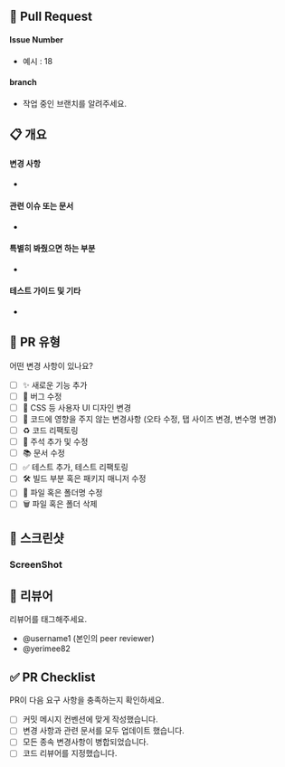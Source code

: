 ## 🔖 Pull Request
####  Issue Number
- 예시 : 18
####  branch
- 작업 중인 브랜치를 알려주세요.

## 📋 개요
<!-- 주석을 잘 읽고 내용에 맞게 작성해 주세요. -->
#### 변경 사항
<!-- 간단하게 이 PR에서 진행한 주요 작업을 요약하고, 변경된 주요 기능 및 수정 사항에 대한 자세한 설명을 적으세요. -->
- 
#### 관련 이슈 또는 문서
<!--이 PR과 관련된 이슈, JIRA 티켓 및 참고 문서가 있다면 링크를 추가하세요. -->
-

#### 특별히 봐줬으면 하는 부분
<!-- 리뷰어가 집중해서 봐야 할 코드 섹션 또는 로직을 지정하세요. --> 
-

#### 테스트 가이드 및 기타 
<!-- 필수는 아님 -->
<!-- 테스트 추가시,  변경 사항을 어떻게 테스트했는지 설명하세요. 자동화된 테스트를 추가했다면, 어떤 테스트 케이스를 추가했는지 설명하세요.--> 
<!-- 기타에는 PR을 병합하는데 주의해야 할 사항이 있다면 적으세요 --> 
-


## 🚀 PR 유형
어떤 변경 사항이 있나요?

- [ ] ✨ 새로운 기능 추가
- [ ] 🐛 버그 수정
- [ ] 🎨 CSS 등 사용자 UI 디자인 변경
- [ ] 🔧 코드에 영향을 주지 않는 변경사항 (오타 수정, 탭 사이즈 변경, 변수명 변경)
- [ ] ♻️ 코드 리팩토링
- [ ] 📝 주석 추가 및 수정
- [ ] 📚 문서 수정
- [ ] ✅ 테스트 추가, 테스트 리팩토링
- [ ] 🛠️ 빌드 부분 혹은 패키지 매니저 수정
- [ ] 📂 파일 혹은 폴더명 수정
- [ ] 🗑️ 파일 혹은 폴더 삭제

## 📸 스크린샷
<!-- 변경 사항을 확인할 수 있는 스크린샷이나 영상을 첨부해주세요. 필요 시 Before/After를 비교하는 것도 좋습니다. -->
<!-- 필수는 아닙니다 -->

### ScreenShot
<!-- Screenshot 에 API 테스트 결과 첨부 필요 시 넣기 -->
<!-- ![Screenshot](url) -->


## 👥 리뷰어
리뷰어를 태그해주세요.

- @username1 (본인의 peer reviewer)
- @yerimee82


## ✅ PR Checklist
PR이 다음 요구 사항을 충족하는지 확인하세요.

- [ ] 커밋 메시지 컨벤션에 맞게 작성했습니다.
- [ ] 변경 사항과 관련 문서를 모두 업데이트 했습니다.
- [ ] 모든 종속 변경사항이 병합되었습니다.
- [ ] 코드 리뷰어를 지정했습니다.
